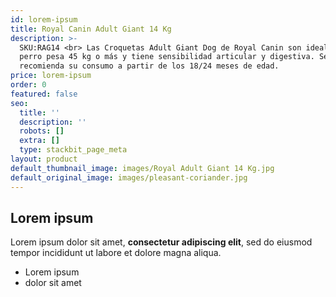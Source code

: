 ```yaml
---
id: lorem-ipsum
title: Royal Canin Adult Giant 14 Kg
description: >-
  SKU:RAG14 <br> Las Croquetas Adult Giant Dog de Royal Canin son ideales si tu
  perro pesa 45 kg o más y tiene sensibilidad articular y digestiva. Se
  recomienda su consumo a partir de los 18/24 meses de edad.
price: lorem-ipsum
order: 0
featured: false
seo:
  title: ''
  description: ''
  robots: []
  extra: []
  type: stackbit_page_meta
layout: product
default_thumbnail_image: images/Royal Adult Giant 14 Kg.jpg
default_original_image: images/pleasant-coriander.jpg
---
```

## Lorem ipsum

Lorem ipsum dolor sit amet, **consectetur adipiscing elit**, sed do eiusmod tempor incididunt ut labore et dolore magna aliqua.

- Lorem ipsum
- dolor sit amet